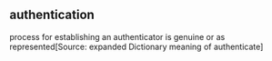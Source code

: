 ## authentication

process for establishing an authenticator is genuine or as represented[Source: expanded Dictionary meaning of authenticate]

